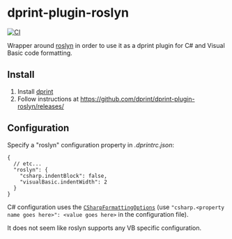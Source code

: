 # dprint-plugin-roslyn

[![CI](https://github.com/dprint/dprint-plugin-roslyn/workflows/CI/badge.svg)](https://github.com/dprint/dprint-plugin-roslyn/actions?query=workflow%3ACI)

Wrapper around [roslyn](https://github.com/dotnet/roslyn) in order to use it as a dprint plugin for C# and Visual Basic code formatting.

## Install

1. Install [dprint](https://dprint.dev/install/)
2. Follow instructions at https://github.com/dprint/dprint-plugin-roslyn/releases/

## Configuration

Specify a "roslyn" configuration property in *.dprintrc.json*:

```jsonc
{
  // etc...
  "roslyn": {
    "csharp.indentBlock": false,
    "visualBasic.indentWidth": 2
  }
}
```

C# configuration uses the [`CSharpFormattingOptions`](https://docs.microsoft.com/en-us/dotnet/api/microsoft.codeanalysis.csharp.formatting.csharpformattingoptions?view=roslyn-dotnet) (use `"csharp.<property name goes here>": <value goes here>` in the configuration file).

It does not seem like roslyn supports any VB specific configuration.
